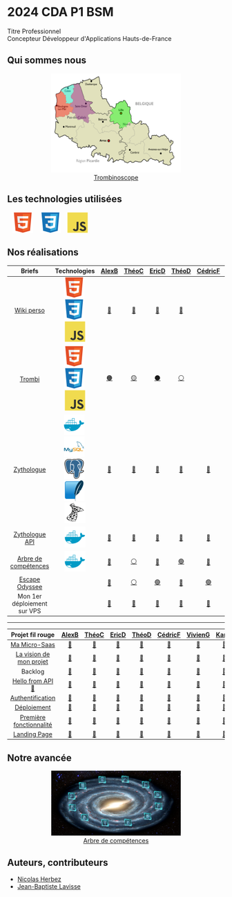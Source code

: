 # 2024 CDA P1 BSM

Titre Professionnel  
Concepteur Développeur d'Applications
Hauts-de-France

## Qui sommes nous

<figure>
    <div align="center">
        <a href="https://2024-cda-boulogne.github.io/Trombi_TD_GN">
            <img src="./img/map-hdf.png" alt="map-hdf.png" style="width: 300px !important;">
        </a>
    </div>
    <div align="center">
        <figcaption>
            <a href="https://2024-cda-boulogne.github.io/Trombi_TD_GN" align="center">Trombinoscope</a>
        </figcaption>
    </div>
</figure>

## Les technologies utilisées

&nbsp;&nbsp;
![img_html](./img/html.svg)
&nbsp;&nbsp;
![img_css](./img/css.svg)
&nbsp;&nbsp;
![img_javascript](./img/javascript.svg)

## Nos réalisations

|                            Briefs                             |                                                          Technologies                                                           |          <a href="https://github.com/JunkBezoul">AlexB</a>           |           <a href="https://github.com/Theo02-12">ThéoC</a>           |            <a href="https://github.com/Ericdsr">EricD</a>            |          <a href="https://github.com/Yokokorico">ThéoD</a>           |          <a href="https://github.com/DASyhef">CédricF</a>           |         <a href="https://github.com/viviengajac">VivienG</a>         |          <a href="https://github.com/Karl-Gavois">KarlG</a>          |         <a href="https://github.com/kevin-ledez">KévinL</a>          |       <a href="https://github.com/Merlinovitch">AlexandreM</a>       |        <a href="https://github.com/Geoffrey184">GeoffreyN</a>        |          <a href="https://github.com/NOTLimai">WilliamT</a>          |          <a href="https://github.com/Simon-vnct">SimonV</a>          | 
| :-----------------------------------------------------------: | :-----------------------------------------------------------------------------------------------------------------------------: | :------------------------------------------------------------------: | :------------------------------------------------------------------: | :------------------------------------------------------------------: | :------------------------------------------------------------------: | :------------------------------------------------------------------: | :------------------------------------------------------------------: | :------------------------------------------------------------------: | :------------------------------------------------------------------: | :------------------------------------------------------------------: | :------------------------------------------------------------------: | :------------------------------------------------------------------: | :------------------------------------------------------------------: |
| [Wiki perso](https://github.com/2024-cda-boulogne/wiki-perso) | ![img_html](./img/html.svg)&nbsp;![img_css](./img/css.svg)&nbsp;![img_javascript](./img/javascript.svg) | <a href="https://github.com/2024-cda-boulogne/wiki-perso-abu">🔗</a> | <a href="https://github.com/2024-cda-boulogne/wiki-perso-tco">🔗</a> | <a href="https://github.com/2024-cda-boulogne/wiki-perso-eda">🔗</a> | <a href="https://github.com/2024-cda-boulogne/wiki-perso-tdu">🔗</a> | <a href="https://github.com/2024-cda-boulogne/wiki-perso-cfr"> </a> | <a href="https://github.com/2024-cda-boulogne/wiki-perso-vga">🔗</a> | <a href="https://github.com/2024-cda-boulogne/wiki-perso-kga">🔗</a> | <a href="https://github.com/2024-cda-boulogne/wiki-perso-kle">🔗</a> | <a href="https://github.com/2024-cda-boulogne/wiki-perso-ame">🔗</a> | <a href="https://github.com/2024-cda-boulogne/wiki-perso-gno">🔗</a> | <a href="https://github.com/2024-cda-boulogne/wiki-perso-wtr">🔗</a> | <a href="https://github.com/2024-cda-boulogne/wiki-perso-svi"> </a> |
|     [Trombi](https://github.com/2024-cda-boulogne/trombi)     | ![img_html](./img/html.svg)&nbsp;![img_css](./img/css.svg)&nbsp;![img_javascript](./img/javascript.svg) |   <a href="https://github.com/2024-cda-boulogne/Trombi_AbuAme">🟠</a>   |   <a href="https://github.com/2024-cda-boulogne/trombi-tco-wtr">🟡</a>   |   <a href="https://github.com/2024-cda-boulogne/trombi_vga_edsr">⚫</a>    |   <a href="https://github.com/2024-cda-boulogne/Trombi_TD_GN">⚪</a>    |   <a href="https://github.com/2024-cda-boulogne/trombi"> </a>    |   <a href="https://github.com/2024-cda-boulogne/trombi_vga_edsr">⚫</a>    |   <a href="https://github.com/2024-cda-boulogne/trombi-kle-kga">🟢</a>   |   <a href="https://github.com/2024-cda-boulogne/trombi-kle-kga">🟢</a>   |   <a href="https://github.com/2024-cda-boulogne/Trombi_AbuAme">🟠</a>   |   <a href="https://github.com/2024-cda-boulogne/Trombi_TD_GN">⚪</a>    |   <a href="https://github.com/2024-cda-boulogne/trombi-tco-wtr">🟡</a>   |   <a href="https://github.com/2024-cda-boulogne/trombi"> </a>    |
| [Zythologue](https://github.com/2024-cda-boulogne/zythologue) | ![img_docker](./img/docker.svg)&nbsp;![img_mysql](./img/mysql.svg)&nbsp;![img_postgresql](./img/postgresql.svg)&nbsp;![img_sqlite](./img/sqlite.svg)&nbsp;![img_microsoftsqlserver](./img/microsoftsqlserver.svg)| <a href="https://github.com/2024-cda-boulogne/zythologue-abu">🔗</a> | <a href="https://github.com/2024-cda-boulogne/zythologue-tco">🔗</a> | <a href="https://github.com/2024-cda-boulogne/zythologue-eda">🔗</a> | <a href="https://github.com/2024-cda-boulogne/zythologue-tdu">🔗</a> | <a href="https://github.com/2024-cda-boulogne/zythologue-cfr">🔗</a> | <a href="https://github.com/2024-cda-boulogne/zythologue-vga">🔗</a> | <a href="https://github.com/2024-cda-boulogne/zythologue-kga">🔗</a> | <a href="https://github.com/2024-cda-boulogne/zythologue-kle">🔗</a> | <a href="https://github.com/2024-cda-boulogne/zythologue-ame">🔗</a> | <a href="https://github.com/2024-cda-boulogne/zythologue-gno">🔗</a> | <a href="https://github.com/2024-cda-boulogne/zythologue-wtr">🔗</a> | <a href="https://github.com/2024-cda-boulogne/zythologue-svi">🔗</a> |
| [Zythologue API](https://github.com/2024-cda-boulogne/zythologueAPI) | ![img_docker](./img/docker.svg) | <a href="https://github.com/2024-cda-boulogne/zythologueAPI-abu">🔗</a> | <a href="https://github.com/2024-cda-boulogne/zythologueAPI-tco">🔗</a> | <a href="https://github.com/2024-cda-boulogne/zythologueAPI-eda">🔗</a> | <a href="https://github.com/2024-cda-boulogne/zythologueAPI-tdu">🔗</a> | <a href="https://github.com/2024-cda-boulogne/zythologueAPI-cfr">🔗</a> | <a href="https://github.com/2024-cda-boulogne/zythologueAPI-vga">🔗</a> | <a href="https://github.com/2024-cda-boulogne/zythologueAPI-kga">🔗</a> | <a href="https://github.com/2024-cda-boulogne/zythologueAPI-kle">🔗</a> | <a href="https://github.com/2024-cda-boulogne/zythologueAPI-ame">🔗</a> | <a href="https://github.com/2024-cda-boulogne/zythologueAPI-gno">🔗</a> | <a href="https://github.com/2024-cda-boulogne/zythologueAPI-wtr">🔗</a> | <a href="https://github.com/2024-cda-boulogne/zythologueAPI-svi">🔗</a> |
| [Arbre de compétences](https://github.com/2024-cda-boulogne/skilltree) | ![img_docker](./img/docker.svg) | <a href="https://github.com/2024-cda-boulogne/skilltree-kga">🔵</a> | <a href="https://github.com/2024-cda-boulogne/skilltree-tco">⚪</a> | <a href="https://github.com/2024-cda-boulogne/skilltree-kga">🔵</a> | <a href="https://github.com/2024-cda-boulogne/skilltree-tdu">🟢</a> | <a href="https://github.com/2024-cda-boulogne/skilltree-kle">🔴</a> | <a href="https://github.com/2024-cda-boulogne/skilltree-tdu">🟢</a> | <a href="https://github.com/2024-cda-boulogne/skilltree-kga">🔵</a> | <a href="https://github.com/2024-cda-boulogne/skilltree-kle">🔴</a> | <a href="https://github.com/2024-cda-boulogne/skilltree-tdu">🟢</a> | <a href="https://github.com/2024-cda-boulogne/skilltree-tco">⚪</a> | <a href="https://github.com/2024-cda-boulogne/skilltree-tco">⚪</a> | <a href="https://github.com/2024-cda-boulogne/skilltree-kle">🔴</a> |
| [Escape Odyssee](https://github.com/2024-cda-boulogne/escapeodyssee) |  | <a href="https://github.com/2024-cda-boulogne/escapeodyssee-vga">🔴</a> | <a href="https://github.com/2024-cda-boulogne/escapeodyssee-wtr">⚪</a> | <a href="https://github.com/2024-cda-boulogne/escapeodyssee-cfr">🟢</a> | <a href="https://github.com/2024-cda-boulogne/escapeodyssee-ame">🔵</a> | <a href="https://github.com/2024-cda-boulogne/escapeodyssee-cfr">🟢</a> | <a href="https://github.com/2024-cda-boulogne/escapeodyssee-vga">🔴</a> | <a href="https://github.com/2024-cda-boulogne/escapeodyssee-cfr">🟢</a> | <a href="https://github.com/2024-cda-boulogne/escapeodyssee-ame">🔵</a> | <a href="https://github.com/2024-cda-boulogne/escapeodyssee-ame">🔵</a> | <a href="https://github.com/2024-cda-boulogne/escapeodyssee-wtr">⚪</a> | <a href="https://github.com/2024-cda-boulogne/escapeodyssee-wtr">⚪</a> | <a href="https://github.com/2024-cda-boulogne/escapeodyssee-vga">🔴</a> |
| Mon 1er déploiement sur VPS |  | <a href="https://github.com/2024-cda-boulogne/escapeodyssee-vga">🔗</a> | <a href="https://portfolio.clipcutter.fr">🔗</a> | <a href="https://dasilvarocha-eric.fr">🔗</a> | <a href="https://portfolio.tduflos.ovh">🔗</a> | <a href="https://cv-cedric.seagulls-dev.fr">🔗</a> | <a href="https://portfolio.viviengajac.fr">🔗</a> | <a href="https://monportfolio.gavois-k.fr">🔗</a> | <a href="https://naliusweb.fr">🔗</a> | <a href="https://alexandre-merlin.com">🔗</a> | <a href="https://portfolio.geoffreynoel.com">🔗</a> | <a href="https://williamtruant.fr">🔗</a> | <a href="https://portfolio.simon-vincent.fr">🔗</a> |

---
<!-- Projet fil rouge -->

|                        Projet&nbsp;fil&nbsp;rouge                             |          <a href="https://github.com/JunkBezoul">AlexB</a>           |           <a href="https://github.com/Theo02-12">ThéoC</a>           |            <a href="https://github.com/Ericdsr">EricD</a>            |          <a href="https://github.com/Yokokorico">ThéoD</a>           |          <a href="https://github.com/DASyhef">CédricF</a>           |         <a href="https://github.com/viviengajac">VivienG</a>         |          <a href="https://github.com/Karl-Gavois">KarlG</a>          |         <a href="https://github.com/kevin-ledez">KévinL</a>          |       <a href="https://github.com/Merlinovitch">AlexandreM</a>       |        <a href="https://github.com/Geoffrey184">GeoffreyN</a>        |          <a href="https://github.com/NOTLimai">WilliamT</a>          |          <a href="https://github.com/Simon-vnct">SimonV</a>          |
| :-----------------------------------------------------------: | :------------------------------------------------------------------: | :------------------------------------------------------------------: | :------------------------------------------------------------------: | :------------------------------------------------------------------: | :------------------------------------------------------------------: | :------------------------------------------------------------------: | :------------------------------------------------------------------: | :------------------------------------------------------------------: | :------------------------------------------------------------------: | :------------------------------------------------------------------: | :------------------------------------------------------------------: | :------------------------------------------------------------------: |
| [Ma Micro-Saas](https://github.com/2024-cda-boulogne/saasdraft) | <a href="https://github.com/2024-cda-boulogne/saasdraft-abu">🔗</a> | <a href="https://github.com/2024-cda-boulogne/saasdraft-tco">🔗</a> | <a href="https://github.com/2024-cda-boulogne/saasdraft-eda">🔗</a> | <a href="https://github.com/2024-cda-boulogne/saasdraft-tdu">🔗</a> | <a href="https://github.com/2024-cda-boulogne/saasdraft-cfr">🔗</a> | <a href="https://github.com/2024-cda-boulogne/saasdraft-vga">🔗</a> | <a href="https://github.com/2024-cda-boulogne/saasdraft-kga">🔗</a> | <a href="https://github.com/2024-cda-boulogne/saasdraft-kle">🔗</a> | <a href="https://github.com/2024-cda-boulogne/saasdraft-ame">🔗</a> | <a href="https://github.com/2024-cda-boulogne/saasdraft-gno">🔗</a> | <a href="https://github.com/2024-cda-boulogne/saasdraft-wtr">🔗</a> | <a href="https://github.com/2024-cda-boulogne/saasdraft-svi">🔗</a> |
| [La vision de mon projet](https://github.com/2024-cda-boulogne/my-vision) | <a href="https://github.com/2024-cda-boulogne/my-vision-abu">🔗</a> | <a href="https://github.com/2024-cda-boulogne/my-vision-tco">🔗</a> | <a href="https://github.com/2024-cda-boulogne/my-vision-eda">🔗</a> | <a href="https://github.com/2024-cda-boulogne/my-vision-tdu">🔗</a> | <a href="https://github.com/2024-cda-boulogne/my-vision-cfr">🔗</a> | <a href="https://github.com/2024-cda-boulogne/my-vision-vga">🔗</a> | <a href="https://github.com/2024-cda-boulogne/my-vision-kga">🔗</a> | <a href="https://github.com/2024-cda-boulogne/my-vision-kle">🔗</a> | <a href="https://github.com/2024-cda-boulogne/my-vision-ame">🔗</a> | <a href="https://github.com/2024-cda-boulogne/my-vision-gno">🔗</a> | <a href="https://github.com/2024-cda-boulogne/my-vision-wtr">🔗</a> | <a href="https://github.com/2024-cda-boulogne/my-vision-svi">🔗</a> |
| Backlog | <a href="https://github.com/orgs/2024-cda-boulogne/projects/44/views/1">🔗</a> | <a href="https://github.com/orgs/2024-cda-boulogne/projects/31">🔗</a> | <a href="https://github.com/orgs/2024-cda-boulogne/projects/36/views/1">🔗</a> | <a href="https://github.com/users/Yokokorico/projects/3/views/1">🔗</a> | <a href="https://github.com/orgs/2024-cda-boulogne/projects/37/views/1">🔗</a> | <a href="https://github.com/orgs/2024-cda-boulogne/projects/41/views/1">🔗</a> | <a href="https://github.com/orgs/2024-cda-boulogne/projects/34/views/3">🔗</a> | <a href="https://github.com/orgs/2024-cda-boulogne/projects/27">🔗</a> | <a href="https://github.com/users/Merlinovitch/projects/4/views/1">🔗</a> | <a href="https://github.com/orgs/2024-cda-boulogne/projects/39">🔗</a> | <a href="https://github.com/orgs/2024-cda-boulogne/projects/43">🔗</a> | <a href="https://github.com/orgs/2024-cda-boulogne/projects/32/views/1">🔗</a> |
| [Hello from API 🙂](https://github.com/2024-cda-boulogne/app) | <a href="https://github.com/2024-cda-boulogne/app-abu">🔗</a> | <a href="https://github.com/2024-cda-boulogne/app-tco">🔗</a> | <a href="https://github.com/2024-cda-boulogne/app-eda">🔗</a> | <a href="https://github.com/2024-cda-boulogne/app-tdu">🔗</a> | <a href="https://github.com/2024-cda-boulogne/app-cfr">🔗</a> | <a href="https://github.com/2024-cda-boulogne/app-vga">🔗</a> | <a href="https://github.com/2024-cda-boulogne/app-kga">🔗</a> | <a href="https://github.com/2024-cda-boulogne/app-kle">🔗</a> | <a href="https://github.com/2024-cda-boulogne/app-ame">🔗</a> | <a href="https://github.com/2024-cda-boulogne/app-gno">🔗</a> | <a href="https://github.com/2024-cda-boulogne/app-wtr">🔗</a> | <a href="https://github.com/2024-cda-boulogne/app-svi">🔗</a> |
| [Authentification](https://github.com/2024-cda-boulogne/auth) | <a href="https://github.com/2024-cda-boulogne/app-abu">🔗</a> | <a href="https://github.com/2024-cda-boulogne/app-tco">🔗</a> | <a href="https://github.com/2024-cda-boulogne/app-eda">🔗</a> | <a href="https://github.com/2024-cda-boulogne/app-tdu">🔗</a> | <a href="https://github.com/2024-cda-boulogne/app-cfr">🔗</a> | <a href="https://github.com/2024-cda-boulogne/app-vga">🔗</a> | <a href="https://github.com/2024-cda-boulogne/app-kga">🔗</a> | <a href="https://github.com/2024-cda-boulogne/app-kle">🔗</a> | <a href="https://github.com/2024-cda-boulogne/app-ame">🔗</a> | <a href="https://github.com/2024-cda-boulogne/app-gno">🔗</a> | <a href="https://github.com/2024-cda-boulogne/app-wtr">🔗</a> | <a href="https://github.com/2024-cda-boulogne/app-svi">🔗</a> |
| [Déploiement](https://github.com/2024-cda-boulogne/deployment) | <a href="https://github.com/2024-cda-boulogne/app-abu">🔗</a> | <a href="https://github.com/2024-cda-boulogne/app-tco">🔗</a> | <a href="https://github.com/2024-cda-boulogne/app-eda">🔗</a> | <a href="https://github.com/2024-cda-boulogne/app-tdu">🔗</a> | <a href="https://github.com/2024-cda-boulogne/app-cfr">🔗</a> | <a href="https://github.com/2024-cda-boulogne/app-vga">🔗</a> | <a href="https://github.com/2024-cda-boulogne/app-kga">🔗</a> | <a href="https://github.com/2024-cda-boulogne/app-kle">🔗</a> | <a href="https://github.com/2024-cda-boulogne/app-ame">🔗</a> | <a href="https://github.com/2024-cda-boulogne/app-gno">🔗</a> | <a href="https://github.com/2024-cda-boulogne/app-wtr">🔗</a> | <a href="https://github.com/2024-cda-boulogne/app-svi">🔗</a> |
| [Première fonctionnalité](https://github.com/2024-cda-boulogne/fondations) | <a href="https://github.com/2024-cda-boulogne/app-abu">🔗</a> | <a href="https://github.com/2024-cda-boulogne/app-tco">🔗</a> | <a href="https://github.com/2024-cda-boulogne/app-eda">🔗</a> | <a href="https://github.com/2024-cda-boulogne/app-tdu">🔗</a> | <a href="https://github.com/2024-cda-boulogne/app-cfr">🔗</a> | <a href="https://github.com/2024-cda-boulogne/app-vga">🔗</a> | <a href="https://github.com/2024-cda-boulogne/app-kga">🔗</a> | <a href="https://github.com/2024-cda-boulogne/app-kle">🔗</a> | <a href="https://github.com/2024-cda-boulogne/app-ame">🔗</a> | <a href="https://github.com/2024-cda-boulogne/app-gno">🔗</a> | <a href="https://github.com/2024-cda-boulogne/app-wtr">🔗</a> | <a href="https://github.com/2024-cda-boulogne/app-svi">🔗</a> |
| [Landing Page](https://github.com/2024-cda-boulogne/landing-page) | <a href="https://github.com/2024-cda-boulogne/app-abu">🔗</a> | <a href="https://github.com/2024-cda-boulogne/app-tco">🔗</a> | <a href="https://github.com/2024-cda-boulogne/app-eda">🔗</a> | <a href="https://github.com/2024-cda-boulogne/app-tdu">🔗</a> | <a href="https://github.com/2024-cda-boulogne/app-cfr">🔗</a> | <a href="https://github.com/2024-cda-boulogne/app-vga">🔗</a> | <a href="https://github.com/2024-cda-boulogne/app-kga">🔗</a> | <a href="https://github.com/2024-cda-boulogne/app-kle">🔗</a> | <a href="https://github.com/2024-cda-boulogne/app-ame">🔗</a> | <a href="https://github.com/2024-cda-boulogne/app-gno">🔗</a> | <a href="https://github.com/2024-cda-boulogne/app-wtr">🔗</a> | <a href="https://github.com/2024-cda-boulogne/app-svi">🔗</a> |

## Notre avancée

<figure>
    <div align="center">
        <a href="https://2024-cda-boulogne.github.io/skilltree-tdu">
            <img src="./img/skills-tree.webp" alt="skills-tree.webp" style="width: 300px !important;">
        </a>
    </div>
    <div align="center">
        <figcaption>
            <a href="https://2024-cda-boulogne.github.io/skilltree-tdu" align="center">Arbre de compétences</a>
        </figcaption>
    </div>
</figure>

## Auteurs, contributeurs

* [Nicolas Herbez](https://github.com/nicolas-herbez)
* [Jean-Baptiste Lavisse](https://github.com/jblavisse)
